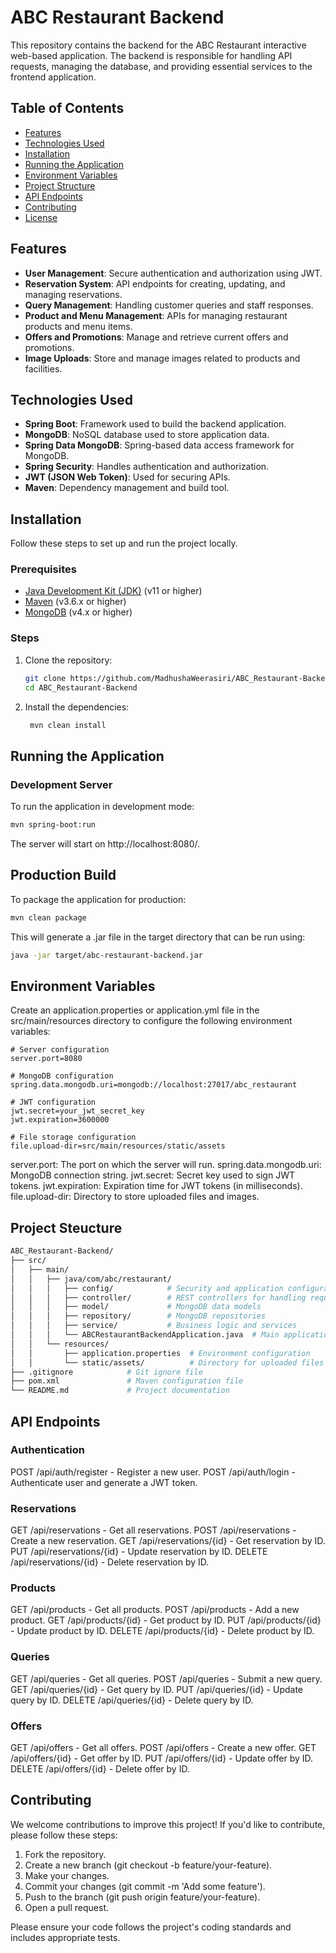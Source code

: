 # ABC Restaurant Backend

This repository contains the backend for the ABC Restaurant interactive web-based application. The backend is responsible for handling API requests, managing the database, and providing essential services to the frontend application.

## Table of Contents
- [Features](#features)
- [Technologies Used](#technologies-used)
- [Installation](#installation)
- [Running the Application](#running-the-application)
- [Environment Variables](#environment-variables)
- [Project Structure](#project-structure)
- [API Endpoints](#api-endpoints)
- [Contributing](#contributing)
- [License](#license)

## Features
- **User Management**: Secure authentication and authorization using JWT.
- **Reservation System**: API endpoints for creating, updating, and managing reservations.
- **Query Management**: Handling customer queries and staff responses.
- **Product and Menu Management**: APIs for managing restaurant products and menu items.
- **Offers and Promotions**: Manage and retrieve current offers and promotions.
- **Image Uploads**: Store and manage images related to products and facilities.

## Technologies Used
- **Spring Boot**: Framework used to build the backend application.
- **MongoDB**: NoSQL database used to store application data.
- **Spring Data MongoDB**: Spring-based data access framework for MongoDB.
- **Spring Security**: Handles authentication and authorization.
- **JWT (JSON Web Token)**: Used for securing APIs.
- **Maven**: Dependency management and build tool.

## Installation
Follow these steps to set up and run the project locally.

### Prerequisites
- [Java Development Kit (JDK)](https://www.oracle.com/java/technologies/javase-downloads.html) (v11 or higher)
- [Maven](https://maven.apache.org/) (v3.6.x or higher)
- [MongoDB](https://www.mongodb.com/) (v4.x or higher)

### Steps
1. Clone the repository:
   ```bash
   git clone https://github.com/MadhushaWeerasiri/ABC_Restaurant-Backend.git
   cd ABC_Restaurant-Backend

2. Install the dependencies:
   ```bash
    mvn clean install

## Running the Application

### Development Server
To run the application in development mode:
  ```bash
  mvn spring-boot:run
  ```

The server will start on http://localhost:8080/.

## Production Build
To package the application for production:
  ```bash
  mvn clean package
  ```

This will generate a .jar file in the target directory that can be run using:
  ```bash
  java -jar target/abc-restaurant-backend.jar
  ```

## Environment Variables
Create an application.properties or application.yml file in the src/main/resources directory to configure the following environment variables:
  ```properties
  # Server configuration
  server.port=8080

  # MongoDB configuration
  spring.data.mongodb.uri=mongodb://localhost:27017/abc_restaurant

  # JWT configuration
  jwt.secret=your_jwt_secret_key
  jwt.expiration=3600000

  # File storage configuration
  file.upload-dir=src/main/resources/static/assets
  ```
server.port: The port on which the server will run.
spring.data.mongodb.uri: MongoDB connection string.
jwt.secret: Secret key used to sign JWT tokens.
jwt.expiration: Expiration time for JWT tokens (in milliseconds).
file.upload-dir: Directory to store uploaded files and images.

## Project Steucture
```bash
ABC_Restaurant-Backend/
├── src/
│   ├── main/
│   │   ├── java/com/abc/restaurant/
│   │   │   ├── config/            # Security and application configurations
│   │   │   ├── controller/        # REST controllers for handling requests
│   │   │   ├── model/             # MongoDB data models
│   │   │   ├── repository/        # MongoDB repositories
│   │   │   ├── service/           # Business logic and services
│   │   │   └── ABCRestaurantBackendApplication.java  # Main application class
│   │   └── resources/
│   │       ├── application.properties  # Environment configuration
│   │       └── static/assets/          # Directory for uploaded files and images
├── .gitignore            # Git ignore file
├── pom.xml               # Maven configuration file
└── README.md             # Project documentation

```

## API Endpoints
### Authentication
POST /api/auth/register - Register a new user.
POST /api/auth/login - Authenticate user and generate a JWT token.

### Reservations
GET /api/reservations - Get all reservations.
POST /api/reservations - Create a new reservation.
GET /api/reservations/{id} - Get reservation by ID.
PUT /api/reservations/{id} - Update reservation by ID.
DELETE /api/reservations/{id} - Delete reservation by ID.

### Products
GET /api/products - Get all products.
POST /api/products - Add a new product.
GET /api/products/{id} - Get product by ID.
PUT /api/products/{id} - Update product by ID.
DELETE /api/products/{id} - Delete product by ID.

### Queries
GET /api/queries - Get all queries.
POST /api/queries - Submit a new query.
GET /api/queries/{id} - Get query by ID.
PUT /api/queries/{id} - Update query by ID.
DELETE /api/queries/{id} - Delete query by ID.

### Offers
GET /api/offers - Get all offers.
POST /api/offers - Create a new offer.
GET /api/offers/{id} - Get offer by ID.
PUT /api/offers/{id} - Update offer by ID.
DELETE /api/offers/{id} - Delete offer by ID.

## Contributing
We welcome contributions to improve this project! If you'd like to contribute, please follow these steps:

1. Fork the repository.
2. Create a new branch (git checkout -b feature/your-feature).
3. Make your changes.
4. Commit your changes (git commit -m 'Add some feature').
5. Push to the branch (git push origin feature/your-feature).
6. Open a pull request.

Please ensure your code follows the project's coding standards and includes appropriate tests.
